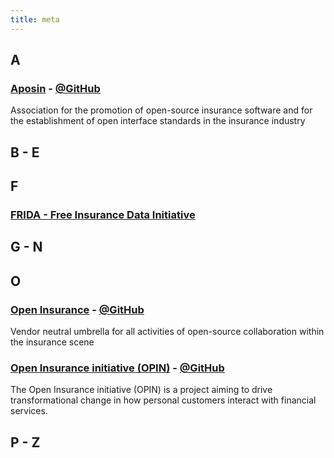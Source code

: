 ```yaml
---
title: meta
---
```


## A

### [Aposin](https://aposin.org) - [@GitHub](https://github.com/aposin)

Association for the promotion of open-source insurance software and for the establishment of open interface standards in the insurance industry

## B - E

## F

### [FRIDA - Free Insurance Data Initiative](http://www.freeinsurancedata.com)

## G - N

## O

### [Open Insurance](https://open-insurance.org) - [@GitHub](https://github.com/open-insurance)

Vendor neutral umbrella for all activities of open-source collaboration within the insurance scene

### [Open Insurance initiative (OPIN)](https://openinsurance.io) - [@GitHub](https://github.com/openinsurance)

The Open Insurance initiative (OPIN) is a project aiming to drive transformational change in how personal customers interact with financial services.

## P - Z

